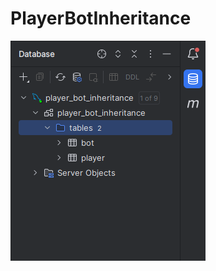 # PlayerBotInheritance
![Image Not found](https://github.com/ajazahmed12345/PlayerBotInheritance/blob/master/src/main/resources/Player_bot_ss_1.PNG)
